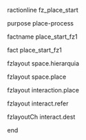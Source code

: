 ractionline fz_place_start
  purpose place-process
  factname place_start_fz1
  
  fact place_start_fz1
   fzlayout space.hierarquia
   fzlayout space.place
   fzlayout interaction.place
   fzlayout interact.refer
   fzlayoutCh interact.dest




end
